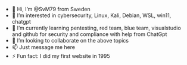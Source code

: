 - 👋 Hi, I’m @SvM79 from Sweden
- 👀 I’m interested in cybersecurity, Linux, Kali, Debian, WSL, win11, chatgpt
- 🌱 I’m currently learning pentesting, red team, blue team, visualstudio and github for security and compliance with help from ChatGpt
- 💞️ I’m looking to collaborate on the above topics
- 📫 Just message me here
- ⚡ Fun fact: I did my first website in 1995

<!---
SvM79/SvM79 is a ✨ special ✨ repository because its `README.md` (this file) appears on your GitHub profile.
You can click the Preview link to take a look at your changes.
--->
